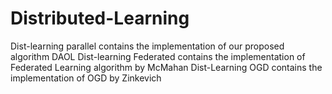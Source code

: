 # Distributed-Learning
Dist-learning parallel contains the implementation of our proposed algorithm DAOL 
Dist-learning Federated contains the implementation of Federated Learning algorithm by McMahan
Dist-Learning OGD contains the implementation of OGD by Zinkevich
